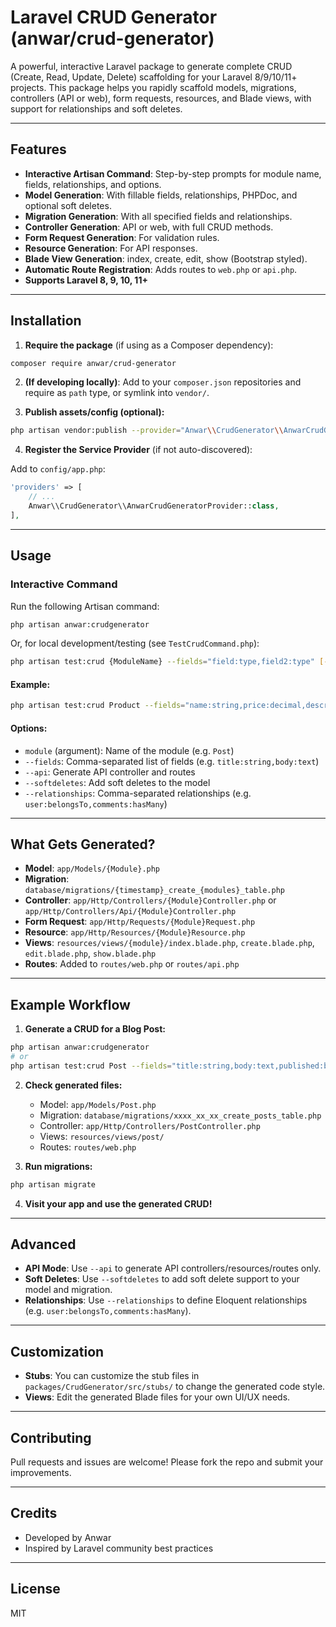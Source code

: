 
# Laravel CRUD Generator (anwar/crud-generator)

A powerful, interactive Laravel package to generate complete CRUD (Create, Read, Update, Delete) scaffolding for your Laravel 8/9/10/11+ projects. This package helps you rapidly scaffold models, migrations, controllers (API or web), form requests, resources, and Blade views, with support for relationships and soft deletes.

---

## Features

- **Interactive Artisan Command**: Step-by-step prompts for module name, fields, relationships, and options.
- **Model Generation**: With fillable fields, relationships, PHPDoc, and optional soft deletes.
- **Migration Generation**: With all specified fields and relationships.
- **Controller Generation**: API or web, with full CRUD methods.
- **Form Request Generation**: For validation rules.
- **Resource Generation**: For API responses.
- **Blade View Generation**: index, create, edit, show (Bootstrap styled).
- **Automatic Route Registration**: Adds routes to `web.php` or `api.php`.
- **Supports Laravel 8, 9, 10, 11+**

---

## Installation

1. **Require the package** (if using as a Composer dependency):

```bash
composer require anwar/crud-generator
```

2. **(If developing locally)**: Add to your `composer.json` repositories and require as `path` type, or symlink into `vendor/`.

3. **Publish assets/config (optional):**

```bash
php artisan vendor:publish --provider="Anwar\\CrudGenerator\\AnwarCrudGeneratorProvider"
```

4. **Register the Service Provider** (if not auto-discovered):

Add to `config/app.php`:
```php
'providers' => [
    // ...
    Anwar\\CrudGenerator\\AnwarCrudGeneratorProvider::class,
],
```

---

## Usage

### Interactive Command

Run the following Artisan command:

```bash
php artisan anwar:crudgenerator
```

Or, for local development/testing (see `TestCrudCommand.php`):

```bash
php artisan test:crud {ModuleName} --fields="field:type,field2:type" [--api] [--softdeletes] [--relationships="rel:type,..."]
```

#### Example:

```bash
php artisan test:crud Product --fields="name:string,price:decimal,description:text" --softdeletes --relationships="user:belongsTo,comments:hasMany"
```

#### Options:
- `module` (argument): Name of the module (e.g. `Post`)
- `--fields`: Comma-separated list of fields (e.g. `title:string,body:text`)
- `--api`: Generate API controller and routes
- `--softdeletes`: Add soft deletes to the model
- `--relationships`: Comma-separated relationships (e.g. `user:belongsTo,comments:hasMany`)

---

## What Gets Generated?

- **Model**: `app/Models/{Module}.php`
- **Migration**: `database/migrations/{timestamp}_create_{modules}_table.php`
- **Controller**: `app/Http/Controllers/{Module}Controller.php` or `app/Http/Controllers/Api/{Module}Controller.php`
- **Form Request**: `app/Http/Requests/{Module}Request.php`
- **Resource**: `app/Http/Resources/{Module}Resource.php`
- **Views**: `resources/views/{module}/index.blade.php`, `create.blade.php`, `edit.blade.php`, `show.blade.php`
- **Routes**: Added to `routes/web.php` or `routes/api.php`

---

## Example Workflow

1. **Generate a CRUD for a Blog Post:**

```bash
php artisan anwar:crudgenerator
# or
php artisan test:crud Post --fields="title:string,body:text,published:boolean" --relationships="user:belongsTo,comments:hasMany"
```

2. **Check generated files:**
   - Model: `app/Models/Post.php`
   - Migration: `database/migrations/xxxx_xx_xx_create_posts_table.php`
   - Controller: `app/Http/Controllers/PostController.php`
   - Views: `resources/views/post/`
   - Routes: `routes/web.php`

3. **Run migrations:**

```bash
php artisan migrate
```

4. **Visit your app and use the generated CRUD!**

---

## Advanced

- **API Mode**: Use `--api` to generate API controllers/resources/routes only.
- **Soft Deletes**: Use `--softdeletes` to add soft delete support to your model and migration.
- **Relationships**: Use `--relationships` to define Eloquent relationships (e.g. `user:belongsTo,comments:hasMany`).

---

## Customization

- **Stubs**: You can customize the stub files in `packages/CrudGenerator/src/stubs/` to change the generated code style.
- **Views**: Edit the generated Blade files for your own UI/UX needs.

---

## Contributing

Pull requests and issues are welcome! Please fork the repo and submit your improvements.

---

## Credits

- Developed by Anwar
- Inspired by Laravel community best practices

---

## License

MIT
